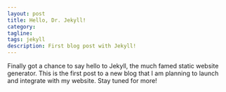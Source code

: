 ```yaml
---
layout: post
title: Hello, Dr. Jekyll!
category:
tagline:
tags: jekyll
description: First blog post with Jekyll!
---
```



Finally got a chance to say hello to Jekyll, the much famed static
website generator. This is the first post to a new blog that I am
planning to launch and integrate with my website. Stay tuned for more!

